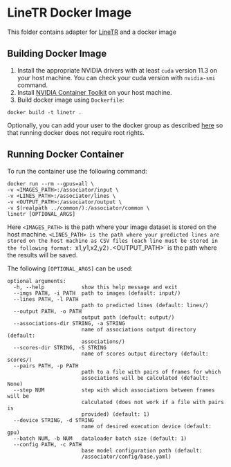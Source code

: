 # LineTR Docker Image
This folder contains adapter for [LineTR](https://github.com/yosungho/LineTR) and a docker image
## Building Docker Image
1) Install the appropriate NVIDIA drivers with at least `cuda` version 11.3 on your host machine. You can check your cuda version with `nvidia-smi` command.
2) Install [NVIDIA Container Toolkit](https://docs.nvidia.com/datacenter/cloud-native/container-toolkit/install-guide.html) on your host machine.
3) Build docker image using `Dockerfile`:
```
docker build -t linetr .
```
Optionally, you can add your user to the docker group as described [here](https://docs.docker.com/engine/install/linux-postinstall/) so that running docker does not require root rights.
## Running Docker Container
To run the container use the following command:
```
docker run --rm --gpus=all \
-v <IMAGES_PATH>:/associator/input \
-v <LINES_PATH>:/associator/lines \
-v <OUTPUT_PATH>:/associator/output \
-v $(realpath ../common/):/associator/common \
linetr [OPTIONAL_ARGS]
```

Here `<IMAGES_PATH>` is the path where your image dataset is stored on the host machine. `<LINES_PATH> is the path where your predicted lines are stored on the host machine as CSV files (each line must be stored in the following format: `x1,y1,x2,y2`).`<OUTPUT_PATH>` is the path where the results will be saved.

The following `[OPTIONAL_ARGS]` can be used:
```
optional arguments:
  -h, --help            show this help message and exit
  --imgs PATH, -i PATH  path to images (default: input/)
  --lines PATH, -l PATH
                        path to predicted lines (default: lines/)
  --output PATH, -o PATH
                        output path (default: output/)
  --associations-dir STRING, -a STRING
                        name of associations output directory (default:
                        associations/)
  --scores-dir STRING, -S STRING
                        name of scores output directory (default: scores/)
  --pairs PATH, -p PATH
                        path to a file with pairs of frames for which
                        associations will be calculated (default: None)
  --step NUM            step with which associations between frames will be
                        calculated (does not work if a file with pairs is
                        provided) (default: 1)
  --device STRING, -d STRING
                        name of desired execution device (default: gpu)
  --batch NUM, -b NUM   dataloader batch size (default: 1)
  --config PATH, -c PATH
                        base model configuration path (default:
                        /associator/config/base.yaml)
```